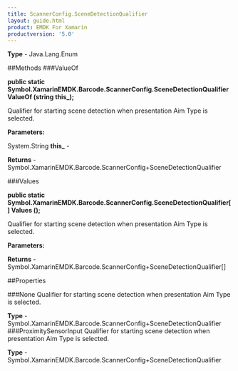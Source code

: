 ```yaml
---
title: ScannerConfig.SceneDetectionQualifier
layout: guide.html
product: EMDK For Xamarin 
productversion: '5.0' 
---
```


    

**Type** - Java.Lang.Enum

##Methods
###ValueOf

**public static Symbol.XamarinEMDK.Barcode.ScannerConfig.SceneDetectionQualifier ValueOf (string this_);**

Qualifier for starting scene detection when presentation Aim Type is selected.

**Parameters:**

System.String **this_**  - 
        

**Returns** - Symbol.XamarinEMDK.Barcode.ScannerConfig+SceneDetectionQualifier

###Values

**public static Symbol.XamarinEMDK.Barcode.ScannerConfig.SceneDetectionQualifier[] Values ();**

Qualifier for starting scene detection when presentation Aim Type is selected.

**Parameters:**

**Returns** - Symbol.XamarinEMDK.Barcode.ScannerConfig+SceneDetectionQualifier[]

##Properties

###None
Qualifier for starting scene detection when presentation Aim Type is selected.

**Type** - Symbol.XamarinEMDK.Barcode.ScannerConfig+SceneDetectionQualifier
###ProximitySensorInput
Qualifier for starting scene detection when presentation Aim Type is selected.

**Type** - Symbol.XamarinEMDK.Barcode.ScannerConfig+SceneDetectionQualifier

